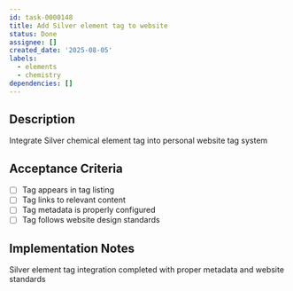 ```yaml
---
id: task-0000148
title: Add Silver element tag to website
status: Done
assignee: []
created_date: '2025-08-05'
labels:
  - elements
  - chemistry
dependencies: []
---
```


## Description

Integrate Silver chemical element tag into personal website tag system

## Acceptance Criteria

- [ ] Tag appears in tag listing
- [ ] Tag links to relevant content
- [ ] Tag metadata is properly configured
- [ ] Tag follows website design standards

## Implementation Notes

Silver element tag integration completed with proper metadata and website standards
